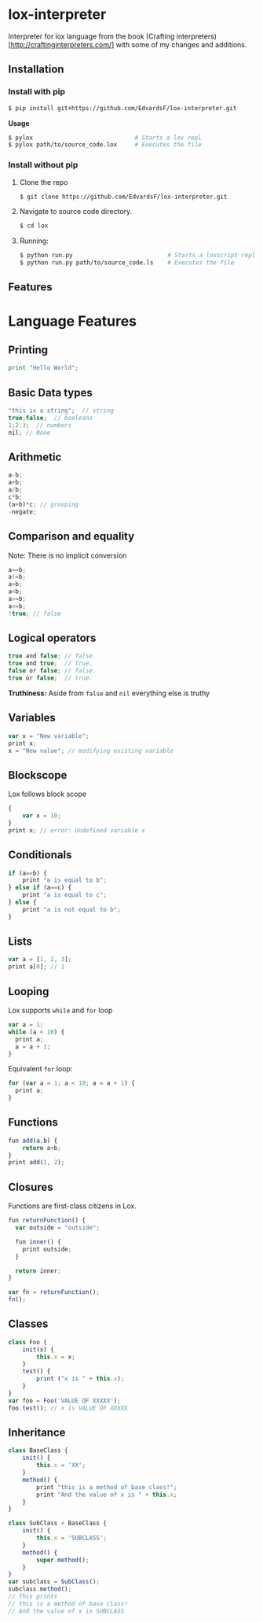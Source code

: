 # lox-interpreter
Interpreter for lox language from the book (Crafting interpreters)[http://craftinginterpreters.com/] with some of my changes and additions.

## Installation
### Install with pip
```sh
$ pip install git+https://github.com/EdvardsF/lox-interpreter.git
```

**Usage**
```sh
$ pylox                             # Starts a lox repl
$ pylox path/to/source_code.lox     # Executes the file
```

### Install without pip
1. Clone the repo
    ```sh
    $ git clone https://github.com/EdvardsF/lox-interpreter.git
    ```
2. Navigate to source code directory.
    ```sh
    $ cd lox
    ```
3. Running:
    ```sh
    $ python run.py                           # Starts a loxscript repl
    $ python run.py path/to/source_code.ls    # Executes the file
    ```
## Features
# Language Features

## Printing
```python
print "Hello World";
```

## Basic Data types
```js
"this is a string";  // string
true;false;  // booleans
1;2.3;  // numbers
nil; // None
```

## Arithmetic
```js
a-b;
a+b;
a/b;
c*b;
(a+b)*c; // grouping
-negate;
```
## Comparison and equality
Note: There is no implicit conversion
```js
a==b;
a!=b;
a>b;
a<b;
a>=b;
a<=b;
!true; // false
```

## Logical operators
```js
true and false; // false.
true and true;  // true.
false or false; // false.
true or false;  // true.
```
**Truthiness:** Aside from `false` and `nil` everything else is truthy 
## Variables
```js
var x = "New variable";
print x;
x = "New value"; // modifying existing variable
```
## Blockscope
Lox follows block scope
```js
{
    var x = 10;
}
print x; // error: Undefined variable x
```

## Conditionals
```js
if (a==b) {
    print "a is equal to b";
} else if (a==c) {
    print "a is equal to c";
} else {
    print "a is not equal to b";
}
```
## Lists
```js
var a = [1, 2, 3];
print a[0]; // 1
```

## Looping
Lox supports `while` and `for` loop
```js
var a = 1;
while (a < 10) {
  print a;
  a = a + 1;
}
```
Equivalent `for` loop:
```js
for (var a = 1; a < 10; a = a + 1) {
  print a;
}
```

## Functions
```js
fun add(a,b) {
    return a+b;
}
print add(1, 2);
```

## Closures
Functions are first-class citizens in Lox.
```js
fun returnFunction() {
  var outside = "outside";

  fun inner() {
    print outside;
  }

  return inner;
}

var fn = returnFunction();
fn();
```

## Classes
```js
class Foo {
    init(x) {
        this.x = x;
    }
    test() {
        print ("x is " + this.x);
    }
}
var foo = Foo('VALUE OF XXXXX');
foo.test(); // x is VALUE OF XXXXX
```

## Inheritance
```js
class BaseClass {
    init() {
        this.x = 'XX';
    }
    method() {
        print "this is a method of base class!";
        print "And the value of x is " + this.x;
    }
}

class SubClass < BaseClass {
    init() {
        this.x = 'SUBCLASS';
    }
    method() {
        super.method();
    }
}
var subclass = SubClass();
subclass.method();
// This prints
// this is a method of base class!
// And the value of x is SUBCLASS
```
